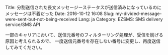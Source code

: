 Title: 分割送信された長文メッセージーステータスが送信済みになっているのにメッセージは不着だった
Date: 2016-10-12 16:08
Slug: my-divided-message-were-sent-but-not-being-received
Lang: ja
Category: EZSMS: SMS delivery service/SMS API

一部のキャリアにおいて、送信元番号のフィルターリング処理が、受信を妨げる原因と考えられるので、 一度送信元番号を存在しない番号に変更し、再度送信してみてください。